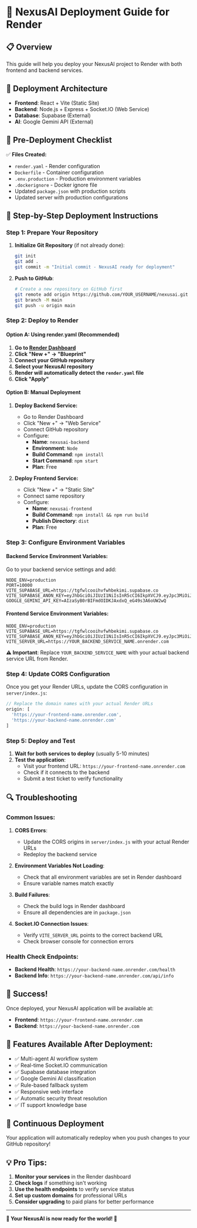 # 🚀 NexusAI Deployment Guide for Render

## 📋 Overview
This guide will help you deploy your NexusAI project to Render with both frontend and backend services.

## 🎯 Deployment Architecture
- **Frontend**: React + Vite (Static Site)
- **Backend**: Node.js + Express + Socket.IO (Web Service)
- **Database**: Supabase (External)
- **AI**: Google Gemini API (External)

## 📁 Pre-Deployment Checklist

✅ **Files Created:**
- `render.yaml` - Render configuration
- `Dockerfile` - Container configuration
- `.env.production` - Production environment variables
- `.dockerignore` - Docker ignore file
- Updated `package.json` with production scripts
- Updated server with production configurations

## 🔧 Step-by-Step Deployment Instructions

### Step 1: Prepare Your Repository

1. **Initialize Git Repository** (if not already done):
   ```bash
   git init
   git add .
   git commit -m "Initial commit - NexusAI ready for deployment"
   ```

2. **Push to GitHub**:
   ```bash
   # Create a new repository on GitHub first
   git remote add origin https://github.com/YOUR_USERNAME/nexusai.git
   git branch -M main
   git push -u origin main
   ```

### Step 2: Deploy to Render

#### Option A: Using render.yaml (Recommended)

1. **Go to [Render Dashboard](https://dashboard.render.com)**
2. **Click "New +" → "Blueprint"**
3. **Connect your GitHub repository**
4. **Select your NexusAI repository**
5. **Render will automatically detect the `render.yaml` file**
6. **Click "Apply"**

#### Option B: Manual Deployment

1. **Deploy Backend Service:**
   - Go to Render Dashboard
   - Click "New +" → "Web Service"
   - Connect GitHub repository
   - Configure:
     - **Name**: `nexusai-backend`
     - **Environment**: `Node`
     - **Build Command**: `npm install`
     - **Start Command**: `npm start`
     - **Plan**: Free

2. **Deploy Frontend Service:**
   - Click "New +" → "Static Site"
   - Connect same repository
   - Configure:
     - **Name**: `nexusai-frontend`
     - **Build Command**: `npm install && npm run build`
     - **Publish Directory**: `dist`
     - **Plan**: Free

### Step 3: Configure Environment Variables

#### Backend Service Environment Variables:
Go to your backend service settings and add:

```
NODE_ENV=production
PORT=10000
VITE_SUPABASE_URL=https://tgfwlcooihvfwhbekimi.supabase.co
VITE_SUPABASE_ANON_KEY=eyJhbGciOiJIUzI1NiIsInR5cCI6IkpXVCJ9.eyJpc3MiOiJzdXBhYmFzZSIsInJlZiI6InRnZndsY29vaWh2ZndoYmVraW1pIiwicm9sZSI6ImFub24iLCJpYXQiOjE3NjA2MTg2MTgsImV4cCI6MjA3NjE5NDYxOH0.Ik63bLcvpp5JftxRSIGNPxWmIMSFmSkqRWtH0WFO5pY
GOOGLE_GEMINI_API_KEY=AIzaSyB0rBIFmdOIDKJAxdxQ_eG49s3A6oUW2wQ
```

#### Frontend Service Environment Variables:
```
NODE_ENV=production
VITE_SUPABASE_URL=https://tgfwlcooihvfwhbekimi.supabase.co
VITE_SUPABASE_ANON_KEY=eyJhbGciOiJIUzI1NiIsInR5cCI6IkpXVCJ9.eyJpc3MiOiJzdXBhYmFzZSIsInJlZiI6InRnZndsY29vaWh2ZndoYmVraW1pIiwicm9sZSI6ImFub24iLCJpYXQiOjE3NjA2MTg2MTgsImV4cCI6MjA3NjE5NDYxOH0.Ik63bLcvpp5JftxRSIGNPxWmIMSFmSkqRWtH0WFO5pY
VITE_SERVER_URL=https://YOUR_BACKEND_SERVICE_NAME.onrender.com
```

**⚠️ Important**: Replace `YOUR_BACKEND_SERVICE_NAME` with your actual backend service URL from Render.

### Step 4: Update CORS Configuration

Once you get your Render URLs, update the CORS configuration in `server/index.js`:

```javascript
// Replace the domain names with your actual Render URLs
origin: [
  'https://your-frontend-name.onrender.com',
  'https://your-backend-name.onrender.com'
]
```

### Step 5: Deploy and Test

1. **Wait for both services to deploy** (usually 5-10 minutes)
2. **Test the application**:
   - Visit your frontend URL: `https://your-frontend-name.onrender.com`
   - Check if it connects to the backend
   - Submit a test ticket to verify functionality

## 🔍 Troubleshooting

### Common Issues:

1. **CORS Errors**:
   - Update the CORS origins in `server/index.js` with your actual Render URLs
   - Redeploy the backend service

2. **Environment Variables Not Loading**:
   - Check that all environment variables are set in Render dashboard
   - Ensure variable names match exactly

3. **Build Failures**:
   - Check the build logs in Render dashboard
   - Ensure all dependencies are in `package.json`

4. **Socket.IO Connection Issues**:
   - Verify `VITE_SERVER_URL` points to the correct backend URL
   - Check browser console for connection errors

### Health Check Endpoints:
- **Backend Health**: `https://your-backend-name.onrender.com/health`
- **Backend Info**: `https://your-backend-name.onrender.com/api/info`

## 🎉 Success!

Once deployed, your NexusAI application will be available at:
- **Frontend**: `https://your-frontend-name.onrender.com`
- **Backend**: `https://your-backend-name.onrender.com`

## 📱 Features Available After Deployment:
- ✅ Multi-agent AI workflow system
- ✅ Real-time Socket.IO communication
- ✅ Supabase database integration
- ✅ Google Gemini AI classification
- ✅ Rule-based fallback system
- ✅ Responsive web interface
- ✅ Automatic security threat resolution
- ✅ IT support knowledge base

## 🔄 Continuous Deployment

Your application will automatically redeploy when you push changes to your GitHub repository!

## 💡 Pro Tips:
1. **Monitor your services** in the Render dashboard
2. **Check logs** if something isn't working
3. **Use the health endpoints** to verify service status
4. **Set up custom domains** for professional URLs
5. **Consider upgrading** to paid plans for better performance

---

**🎯 Your NexusAI is now ready for the world! 🚀**